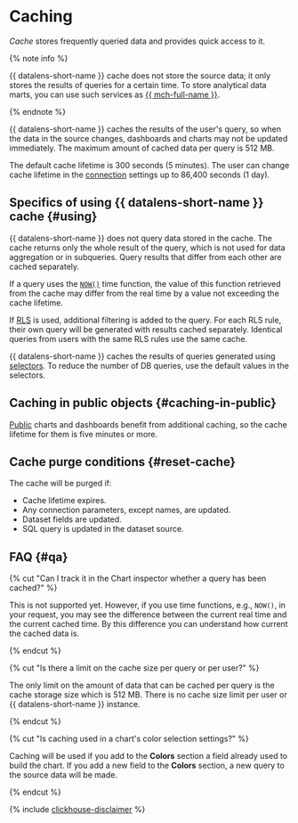 # Caching

_Cache_ stores frequently queried data and provides quick access to it.

{% note info %}

{{ datalens-short-name }} cache does not store the source data; it only stores the results of queries for a certain time. To store analytical data marts, you can use such services as [{{ mch-full-name }}](../../managed-clickhouse/).

{% endnote %}

{{ datalens-short-name }} caches the results of the user's query, so when the data in the source changes, dashboards and charts may not be updated immediately. The maximum amount of cached data per query is 512 MB.

The default cache lifetime is 300 seconds (5 minutes). The user can change cache lifetime in the [connection](connection.md) settings up to 86,400 seconds (1 day).

## Specifics of using {{ datalens-short-name }} cache {#using}

{{ datalens-short-name }} does not query data stored in the cache. The cache returns only the whole result of the query, which is not used for data aggregation or in subqueries. Query results that differ from each other are cached separately.

If a query uses the [`NOW()`](../function-ref/NOW.md) time function, the value of this function retrieved from the cache may differ from the real time by a value not exceeding the cache lifetime.

If [RLS](../security/row-level-security.md) is used, additional filtering is added to the query. For each RLS rule, their own query will be generated with results cached separately. Identical queries from users with the same RLS rules use the same cache.

{{ datalens-short-name }} caches the results of queries generated using [selectors](../dashboard/selector.md). To reduce the number of DB queries, use the default values in the selectors.


## Caching in public objects {#caching-in-public}

[Public](./datalens-public.md) charts and dashboards benefit from additional caching, so the cache lifetime for them is five minutes or more.


## Cache purge conditions {#reset-cache}

The cache will be purged if:

* Cache lifetime expires.
* Any connection parameters, except names, are updated.
* Dataset fields are updated.
* SQL query is updated in the dataset source.

## FAQ {#qa}

{% cut "Can I track it in the Chart inspector whether a query has been cached?" %}

This is not supported yet. However, if you use time functions, e.g., `NOW()`, in your request, you may see the difference between the current real time and the current cached time. By this difference you can understand how current the cached data is.

{% endcut %}

{% cut "Is there a limit on the cache size per query or per user?" %}

The only limit on the amount of data that can be cached per query is the cache storage size which is 512 MB.
There is no cache size limit per user or {{ datalens-short-name }} instance.

{% endcut %}

{% cut "Is caching used in a chart's color selection settings?" %}

Caching will be used if you add to the **Colors** section a field already used to build the chart.
If you add a new field to the **Colors** section, a new query to the source data will be made.

{% endcut %}

{% include [clickhouse-disclaimer](../../_includes/clickhouse-disclaimer.md) %}